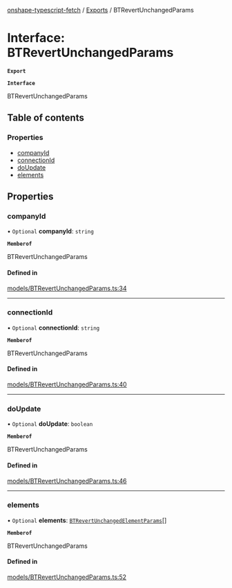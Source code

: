 [onshape-typescript-fetch](../README.md) / [Exports](../modules.md) / BTRevertUnchangedParams

# Interface: BTRevertUnchangedParams

**`Export`**

**`Interface`**

BTRevertUnchangedParams

## Table of contents

### Properties

- [companyId](BTRevertUnchangedParams.md#companyid)
- [connectionId](BTRevertUnchangedParams.md#connectionid)
- [doUpdate](BTRevertUnchangedParams.md#doupdate)
- [elements](BTRevertUnchangedParams.md#elements)

## Properties

### companyId

• `Optional` **companyId**: `string`

**`Memberof`**

BTRevertUnchangedParams

#### Defined in

[models/BTRevertUnchangedParams.ts:34](https://github.com/toebes/onshape-typescript-fetch/blob/3e11ae1/models/BTRevertUnchangedParams.ts#L34)

___

### connectionId

• `Optional` **connectionId**: `string`

**`Memberof`**

BTRevertUnchangedParams

#### Defined in

[models/BTRevertUnchangedParams.ts:40](https://github.com/toebes/onshape-typescript-fetch/blob/3e11ae1/models/BTRevertUnchangedParams.ts#L40)

___

### doUpdate

• `Optional` **doUpdate**: `boolean`

**`Memberof`**

BTRevertUnchangedParams

#### Defined in

[models/BTRevertUnchangedParams.ts:46](https://github.com/toebes/onshape-typescript-fetch/blob/3e11ae1/models/BTRevertUnchangedParams.ts#L46)

___

### elements

• `Optional` **elements**: [`BTRevertUnchangedElementParams`](BTRevertUnchangedElementParams.md)[]

**`Memberof`**

BTRevertUnchangedParams

#### Defined in

[models/BTRevertUnchangedParams.ts:52](https://github.com/toebes/onshape-typescript-fetch/blob/3e11ae1/models/BTRevertUnchangedParams.ts#L52)
